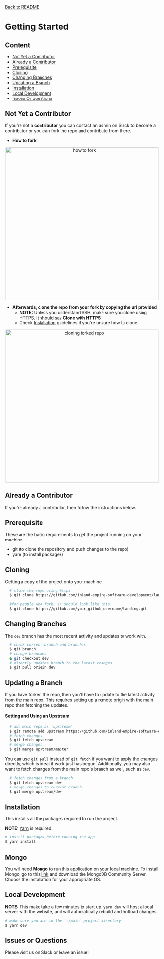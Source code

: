 [Back to README](../README.md)

# **Getting Started**
<a name="getting-started"></a>

## **Content**
* [Not Yet a Contributor](#not-contributor)
* [Already a Contributor](#already-contributor)
* [Prerequisite](#prerequisite)
* [Cloning](#cloning)
* [Changing Branches](#change-branches)
* [Updating a Branch](#update-branch)
* [Installation](#installation)
* [Local Development](#local-development)
* [Issues Or questions](#issues-questions)


## **Not Yet a Contributor**
<a name="not-contributor"></a>
  If you're not a **contributor** you can contact an admin on Slack to become a contributor or you can fork the repo and contribute from there.

  * **How to fork**
  <p align="center">
    <img
     alt="how to fork"
      width="500px"
      src="https://user-images.githubusercontent.com/36907562/55709480-3f679000-599d-11e9-95bc-a1c832d279ee.png">
  </p>

  * **Afterwards, clone the repo from your fork by copying the url provided**
    * **NOTE:** Unless you understand SSH, make sure you clone using HTTPS. It should say **Clone with HTTPS**
    * Check [Installation](#installation) guidelines if you're unsure how to clone.
  <p align="center">
    <img
      alt="cloning forked repo"
      width="500px"
      src="https://user-images.githubusercontent.com/36907562/55709990-6f636300-599e-11e9-841b-275ba1910c7f.png">
  </p>

## **Already a Contributor**
<a name="already-contributor"></a>
If you're already a contributor, then follow the instructions below.

## **Prerequisite**
<a name="prerequisite"></a>
These are the basic requirements to get the project running on your machine

* git (to clone the repository and push changes to the repo)
* yarn (to install packages)

## **Cloning**
<a name="cloning"></a>
Getting a copy of the project onto your machine.
```bash
  # clone the repo using https
  $ git clone https://github.com/inland-empire-software-development/landing.git

  #for people who fork, it should look like this
  $ git clone https://github.com/your_github_username/landing.git
```

## **Changing Branches**
<a name="change-branches"></a>
The `dev` branch has the most recent activity and updates to work with.

```bash
  # check current branch and branches
  $ git branch
  # change branches
  & git checkout dev
  # directly updates branch to the latest changes
  $ git pull origin dev
```

## **Updating a Branch**
<a name="update-branch"></a>
If you have forked the repo, then you'll have to update to the latest activity from the main repo. This requires setting up a remote origin with the main repo then fetching the updates.

#### Setting and Using an Upstream
```bash
  # add main repo as 'upstream'
  $ git remote add upstream https://github.com/inland-empire-software-development/main.git
  # fetch changes
  $ git fetch upstream
  # merge changes
  $ git merge upstream/master
```
You can use `git pull` instead of `git fetch` if you want to apply the changes directly, which is ideal if work just has begun. Additionally, you may also want to fetch changes from the main repo's branch as well, such as `dev`.

```bash
  # fetch changes from a branch
  $ git fetch upstream dev
  # merge changes to current branch
  $ git merge upstream/dev
```

## **Installation**
<a name="installation"></a>
  This installs all the packages required to run the project.

  **NOTE:** [Yarn](https://yarnpkg.com/) is required.
  ```bash
  # install packages before running the app
  $ yarn install
  ```

## Mongo
  You will need **Mongo** to run this application on your local machine. To install Mongo, go to this [link](https://www.mongodb.com/download-center/community) and download the MongoDB Community Server. Choose the installation for your appropriate OS.

## **Local Development**
<a name="local-development"></a>
  **NOTE:** This make take a few minutes to start up. `yarn dev` will host a local server with the website, and will automatically rebuild and hotload changes.

  ```bash
  # make sure you are in the `./main` project directory
  $ yarn dev
  ```

## **Issues or Questions**
<a name="issues-questions"></a>
Please visit us on Slack or leave an issue!